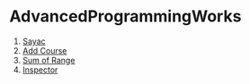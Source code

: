 # AdvancedProgrammingWorks
1. [Sayac](https://enestrz.github.io/AdvancedProgrammingWorks/charcount.html)
2. [Add Course](https://enestrz.github.io/AdvancedProgrammingWorks/AddCourse.html)
3. [Sum of Range](https://enestrz.github.io/AdvancedProgrammingWorks/sumofrange.png)
4. [Inspector](https://enestrz.github.io/AdvancedProgrammingWorks/inspector.html)

